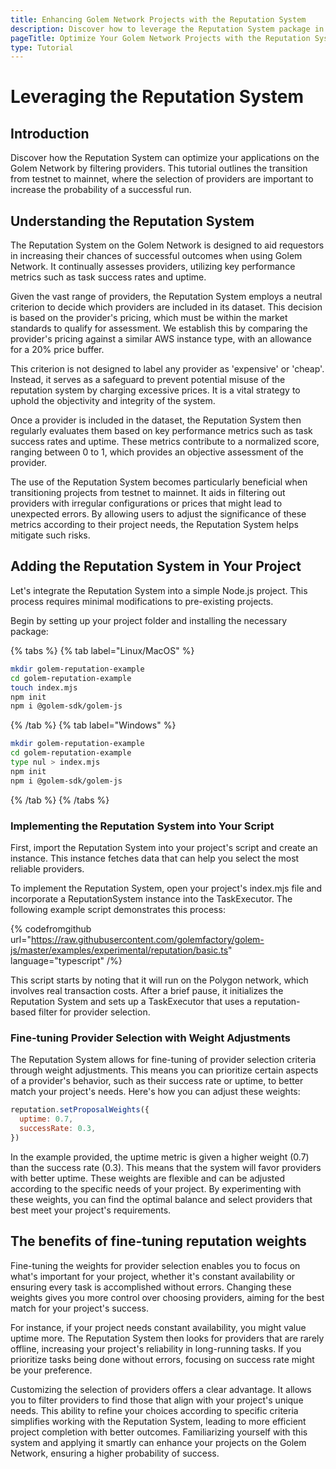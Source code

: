 ```yaml
---
title: Enhancing Golem Network Projects with the Reputation System
description: Discover how to leverage the Reputation System package in your Node.js projects on the Golem Network to filter high-quality providers, optimizing the performance and reliability of your tasks.
pageTitle: Optimize Your Golem Network Projects with the Reputation System - Developer Tutorial
type: Tutorial
---
```


# Leveraging the Reputation System

## Introduction

Discover how the Reputation System can optimize your applications on the Golem Network by filtering providers. This tutorial outlines the transition from testnet to mainnet, where the selection of providers are important to increase the probability of a successful run.

## Understanding the Reputation System

The Reputation System on the Golem Network is designed to aid requestors in increasing their chances of successful outcomes when using Golem Network. It continually assesses providers, utilizing key performance metrics such as task success rates and uptime.

Given the vast range of providers, the Reputation System employs a neutral criterion to decide which providers are included in its dataset. This decision is based on the provider's pricing, which must be within the market standards to qualify for assessment. We establish this by comparing the provider's pricing against a similar AWS instance type, with an allowance for a 20% price buffer.

This criterion is not designed to label any provider as 'expensive' or 'cheap'. Instead, it serves as a safeguard to prevent potential misuse of the reputation system by charging excessive prices. It is a vital strategy to uphold the objectivity and integrity of the system.

Once a provider is included in the dataset, the Reputation System then regularly evaluates them based on key performance metrics such as task success rates and uptime. These metrics contribute to a normalized score, ranging between 0 to 1, which provides an objective assessment of the provider.

The use of the Reputation System becomes particularly beneficial when transitioning projects from testnet to mainnet. It aids in filtering out providers with irregular configurations or prices that might lead to unexpected errors. By allowing users to adjust the significance of these metrics according to their project needs, the Reputation System helps mitigate such risks.

## Adding the Reputation System in Your Project

Let's integrate the Reputation System into a simple Node.js project. This process requires minimal modifications to pre-existing projects.

Begin by setting up your project folder and installing the necessary package:

{% tabs %}
{% tab label="Linux/MacOS" %}

```bash
mkdir golem-reputation-example
cd golem-reputation-example
touch index.mjs
npm init
npm i @golem-sdk/golem-js

```

{% /tab  %}
{% tab label="Windows" %}

```bash
mkdir golem-reputation-example
cd golem-reputation-example
type nul > index.mjs
npm init
npm i @golem-sdk/golem-js

```

{% /tab %}
{% /tabs %}

### Implementing the Reputation System into Your Script

First, import the Reputation System into your project's script and create an instance. This instance fetches data that can help you select the most reliable providers.

To implement the Reputation System, open your project's index.mjs file and incorporate a ReputationSystem instance into the TaskExecutor. The following example script demonstrates this process:

{% codefromgithub url="https://raw.githubusercontent.com/golemfactory/golem-js/master/examples/experimental/reputation/basic.ts" language="typescript" /%}

This script starts by noting that it will run on the Polygon network, which involves real transaction costs. After a brief pause, it initializes the Reputation System and sets up a TaskExecutor that uses a reputation-based filter for provider selection.

### Fine-tuning Provider Selection with Weight Adjustments

The Reputation System allows for fine-tuning of provider selection criteria through weight adjustments. This means you can prioritize certain aspects of a provider's behavior, such as their success rate or uptime, to better match your project's needs. Here's how you can adjust these weights:

```js
reputation.setProposalWeights({
  uptime: 0.7,
  successRate: 0.3,
})
```

In the example provided, the uptime metric is given a higher weight (0.7) than the success rate (0.3). This means that the system will favor providers with better uptime. These weights are flexible and can be adjusted according to the specific needs of your project. By experimenting with these weights, you can find the optimal balance and select providers that best meet your project's requirements.

## The benefits of fine-tuning reputation weights

Fine-tuning the weights for provider selection enables you to focus on what's important for your project, whether it's constant availability or ensuring every task is accomplished without errors. Changing these weights gives you more control over choosing providers, aiming for the best match for your project's success.

For instance, if your project needs constant availability, you might value uptime more. The Reputation System then looks for providers that are rarely offline, increasing your project's reliability in long-running tasks. If you prioritize tasks being done without errors, focusing on success rate might be your preference.

Customizing the selection of providers offers a clear advantage. It allows you to filter providers to find those that align with your project's unique needs. This ability to refine your choices according to specific criteria simplifies working with the Reputation System, leading to more efficient project completion with better outcomes. Familiarizing yourself with this system and applying it smartly can enhance your projects on the Golem Network, ensuring a higher probability of success.
